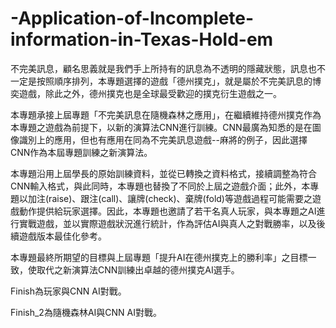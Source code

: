 # -Application-of-Incomplete-information-in-Texas-Hold-em
不完美訊息，顧名思義就是我們手上所持有的訊息為不透明的隱藏狀態，訊息也不一定是按照順序排列，本專題選擇的遊戲「德州撲克」，就是屬於不完美訊息的博奕遊戲，除此之外，德州撲克也是全球最受歡迎的撲克衍生遊戲之一。

本專題承接上屆專題「不完美訊息在隨機森林之應用」，在繼續維持德州撲克作為本專題之遊戲為前提下，以新的演算法CNN進行訓練。CNN最廣為知悉的是在圖像識別上的應用，但也有應用在同為不完美訊息遊戲--麻將的例子，因此選擇CNN作為本屆專題訓練之新演算法。

本專題沿用上屆學長的原始訓練資料，並從已轉換之資料格式，接續調整為符合CNN輸入格式，與此同時，本專題也替換了不同於上屆之遊戲介面；此外，本專題以加注(raise)、跟注(call)、讓牌(check)、棄牌(fold)等遊戲過程可能需要之遊戲動作提供給玩家選擇。因此，本專題也邀請了若干名真人玩家，與本專題之AI進行實戰遊戲，並以實際遊戲狀況進行統計，作為評估AI與真人之對戰勝率，以及後續遊戲版本最佳化參考。

本專題最終所期望的目標與上屆專題「提升AI在德州撲克上的勝利率」之目標一致，使取代之新演算法CNN訓練出卓越的德州撲克AI選手。

Finish為玩家與CNN AI對戰。

Finish_2為隨機森林AI與CNN AI對戰。
